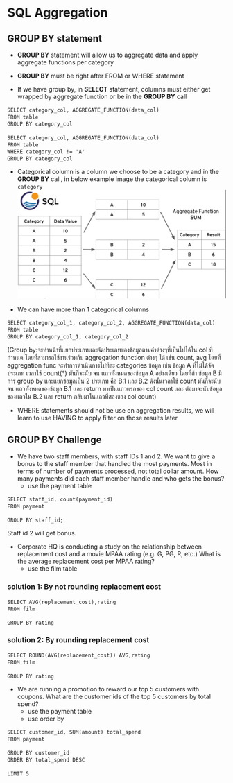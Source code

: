 # SQL Aggregation

## GROUP BY statement
- **GROUP BY** statement will allow us to aggregate data and apply aggregate functions per category
- **GROUP BY** must be right after FROM or WHERE statement

- If we have group by, in **SELECT** statement, columns must either get wrapped by aggregate function or be in the **GROUP BY** call
```
SELECT category_col, AGGREGATE_FUNCTION(data_col)
FROM table
GROUP BY category_col

SELECT category_col, AGGREGATE_FUNCTION(data_col)
FROM table
WHERE category_col != 'A'
GROUP BY category_col
```

- Categorical column is a column we choose to be a category and in the **GROUP BY** call, in below example image the categorical column is `category`
![](group_by_example_1.png)

- We can have more than 1 categorical columns
```
SELECT category_col_1, category_col_2, AGGREGATE_FUNCTION(data_col)
FROM table
GROUP BY category_col_1, category_col_2
```

(Group by:จะทำหน้าที่เเยกประเภทเเละจัดประเภทของข้อมูลตามค่าต่างๆที่เป็นไปได้ใน col ที่กำหนด โดยที่สามารถใช้งานร่วมกับ aggregation function ต่างๆ ได้ เช่น count, avg โดยที่ aggregation func จะทำการดำเนินการไปทีละ categories ข้อมูล เช่น ข้อมูล A ที่ไม่ได้จัดประเภท เวลาใช้ count(*) มันก็จะนับ จน เเถวทั้งหมดของข้อมูล A อย่างเดียว โดยที่ถ้า ข้อมูล B มีการ group by เเละเเยกข้อมูลเป็น 2 ประเภท คือ B.1 เเละ B.2
ดังนั้นเวลาใช้ count มันก็จะนับ จน เเถวทั้งหมดของข้อมูล B.1 เเละ return มาเป็นเเถวเเรกของ col count เเละ ต่อมาจะนับข้อมูลของเเถวใน B.2 เเละ return กลับมาในเเถวที่สองของ col count)


- WHERE statements should not be use on aggregation results, we will learn to use HAVING to apply filter on those results later

## GROUP BY Challenge
- We have two staff members, with staff IDs 1 and 2. We want to give a bonus to the staff member that handled the most payments. Most in terms of number of payments processed, not total dollar amount. How many payments did each staff member handle and who gets the bonus?
    - use the payment table
```
SELECT staff_id, count(payment_id)
FROM payment

GROUP BY staff_id;
```
Staff id 2 will get bonus.
- Corporate HQ is conducting a study on the relationship between replacement cost and a movie MPAA rating (e.g. G, PG, R, etc.) What is the average replacement cost per MPAA rating?
    - use the film table
### solution 1: By not rounding replacement cost
```
SELECT AVG(replacement_cost),rating
FROM film 

GROUP BY rating
```
### solution 2: By rounding replacement cost
```
SELECT ROUND(AVG(replacement_cost)) AVG,rating
FROM film 

GROUP BY rating
```

- We are running a promotion to reward our top 5 customers with coupons. What are the customer ids of the top 5 customers by total spend?
    - use the payment table
    - use order by
```
SELECT customer_id, SUM(amount) total_spend
FROM payment

GROUP BY customer_id
ORDER BY total_spend DESC

LIMIT 5
```